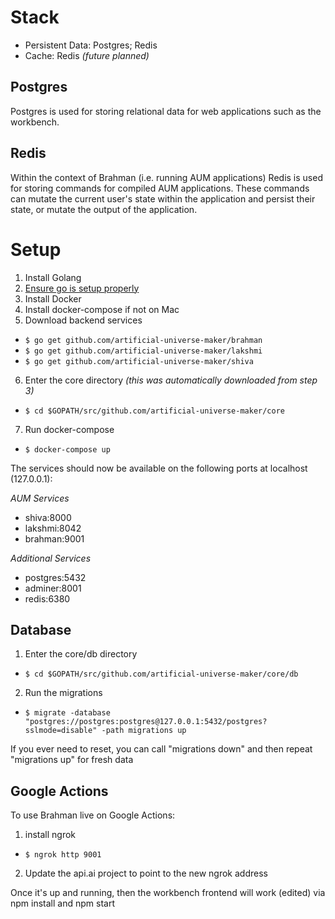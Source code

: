 # Stack

- Persistent Data: Postgres; Redis
- Cache: Redis *(future planned)*

## Postgres
Postgres is used for storing relational data for web applications such as the workbench.

## Redis
Within the context of Brahman (i.e. running AUM applications) Redis is used for storing commands for compiled AUM applications. These commands can mutate the current user's state within the application and persist their state, or mutate the output of the application.

# Setup
1. Install Golang
2. [Ensure go is setup properly](https://golang.org/doc/code.html)
3. Install Docker
4. Install docker-compose if not on Mac
5. Download backend services
  - `$ go get github.com/artificial-universe-maker/brahman`
  - `$ go get github.com/artificial-universe-maker/lakshmi`
  - `$ go get github.com/artificial-universe-maker/shiva`
6. Enter the core directory *(this was automatically downloaded from step 3)*
  - `$ cd $GOPATH/src/github.com/artificial-universe-maker/core`
7. Run docker-compose
  - `$ docker-compose up`

The services should now be available on the following ports at localhost (127.0.0.1):

*AUM Services*
- shiva:8000
- lakshmi:8042
- brahman:9001

*Additional Services*
- postgres:5432
- adminer:8001
- redis:6380

## Database
1. Enter the core/db directory
  - `$ cd $GOPATH/src/github.com/artificial-universe-maker/core/db`
2. Run the migrations
  - `$ migrate -database "postgres://postgres:postgres@127.0.0.1:5432/postgres?sslmode=disable" -path migrations up`

If you ever need to reset, you can call "migrations down" and then repeat "migrations up" for fresh data

## Google Actions
To use Brahman live on Google Actions:
1. install ngrok
  - `$ ngrok http 9001`
2. Update the api.ai project to point to the new ngrok address

Once it's up and running, then the workbench frontend will work (edited)
via npm install and npm start